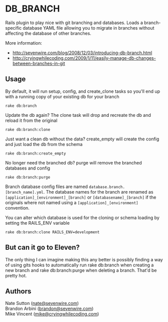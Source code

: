 DB\_BRANCH
==========

Rails plugin to play nice with git branching and databases. Loads a branch-specific database YAML file allowing you to migrate in branches without affecting the database of other branches.

More information:  
* <http://sevenwire.com/blog/2008/12/03/introducing-db-branch.html>
* <http://cryingwhilecoding.com/2009/1/11/easily-manage-db-changes-between-branches-in-git>

Usage
-----

By default, it will run setup, config, and create_clone tasks so you'll end up with a running copy of your existing db for your branch

    rake db:branch

Update the db again? The clone task will drop and recreate the db and reload it from the original 

    rake db:branch:clone

Just want a clean db without the data? create_empty will create the config and just load the db from the schema

    rake db:branch:create_empty

No longer need the branched db? purge will remove the branched databases and config

    rake db:branch:purge


Branch database config files are named `database.branch.[branch_name].yml`. The database names for the branch are renamed as `[application]_[environment]_[branch]` or `[databasename]_[branch]` if the originals where not named using a `[application]_[environment]` convention.

You can alter which database is used for the cloning or schema loading by setting the RAILS\_ENV variable

    rake db:branch:clone RAILS_ENV=development


But can it go to Eleven?
------------------------
The only thing I can imagine making this any better is possibly finding a way of using gits hooks to automatically run rake db:branch when creating a new branch and rake db:branch:purge when deleting a branch.
That'd be pretty hot.

Authors
-------

Nate Sutton (nate@sevenwire.com)  
Brandon Arbini (brandon@sevenwire.com)  
Mike Vincent (mike@cryingwhilecoding.com)  


